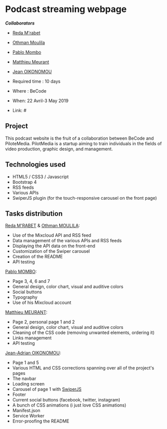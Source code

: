# Podcast streaming webpage

***Collaborators*** 

- [Reda M'rabet](https://github.com/redamrabet)
- [Othman Moulila](https://github.com/luffy1140/)
- [Pablo Mombo](https://github.com/pablomombo/)
- [Matthieu Meurant](https://github.com/MazzinWX/)
- [Jean OIKONOMOU](https://github.com/Jean-OIKONOMOU/)

- Required time : 10 days
- Where : BeCode 
- When: 22 Avril-3 May 2019
- Link: #

## Project

This podcast website is the fruit of a collaboration between BeCode and PiloteMedia.
PilotMedia is a startup aiming to train individuals in the fields of video production, graphic design, and management.


## Technologies used 

- HTML5 / CSS3 / Javascript
- Bootstrap 4
- RSS feeds
- Various APIs
- SwiperJS plugin (for the touch-responsive carousel on the front page)


## Tasks distribution

[Reda M'RABET]() & [Othman MOULILA]():
 - Use of the Mixcloud API and RSS feed
 - Data management of the various APIs and RSS feeds
 - Displaying the API data on the front-end
 - Customization of the Swiper carousel
 - Creation of the README
 - API testing

[Pablo MOMBO]():
 - Page 3, 4, 6 and 7
 - General design, color chart, visual and auditive colors
 - Social buttons
 - Typography
 - Use of his Mixcloud account

[Matthieu MEURANT]():
 - Page 2, personal page 1 and 2
 - General design, color chart, visual and auditive colors
 - Cleaning of the CSS code (removing unwanted elements, ordering it)
 - Links management
 - API testing
 
[Jean-Adrian OIKONOMOU]():  
 - Page 1 and 5
 - Various HTML and CSS corrections spanning over all of the project's pages
 - The navbar 
 - Loading screen
 - Carousel of page 1 with [SwiperJS](https://idangero.us/swiper/)
 - Footer
 - Current social buttons (facebook, twitter, instagram)
 - A bunch of CSS animations (i just love CSS animations)
 - Manifest.json
 - Service Worker
 - Error-proofing the README


